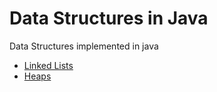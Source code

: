 # Data Structures in Java
Data Structures implemented in java

* [Linked Lists](./src/main/java/datastructures/linkedlists)
* [Heaps](./src/main/java/datastructures/heaps)
